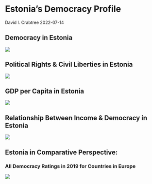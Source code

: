 Estonia’s Democracy Profile
================
David I. Crabtree
2022-07-14

## Democracy in Estonia

![](C:\Users\David\Desktop\PROGRA~1\FILESA~1\CFSS\hw06\reports\ESTONI~1/figure-gfm/Demscore-1.png)<!-- -->

## Political Rights & Civil Liberties in Estonia

![](C:\Users\David\Desktop\PROGRA~1\FILESA~1\CFSS\hw06\reports\ESTONI~1/figure-gfm/Political%20Rights%20&%20Civil%20Libs-1.png)<!-- -->

## GDP per Capita in Estonia

![](C:\Users\David\Desktop\PROGRA~1\FILESA~1\CFSS\hw06\reports\ESTONI~1/figure-gfm/GDP%20per%20Capita-1.png)<!-- -->

## Relationship Between Income & Democracy in Estonia

![](C:\Users\David\Desktop\PROGRA~1\FILESA~1\CFSS\hw06\reports\ESTONI~1/figure-gfm/Income%20&%20Dem-1.png)<!-- -->

## Estonia in Comparative Perspective:

### All Democracy Ratings in 2019 for Countries in Europe

![](C:\Users\David\Desktop\PROGRA~1\FILESA~1\CFSS\hw06\reports\ESTONI~1/figure-gfm/Democracy%20in%20Comparative%20Perspective-1.png)<!-- -->
